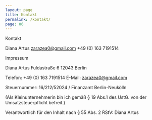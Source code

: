 ```yaml
---
layout: page
title: Kontakt
permalink: /kontakt/
page: 06
---
```

Kontakt

Diana Artus
zarazea0@gmail.com
+49 (0) 163 7191514


Impressum

Diana Artus
Fuldastraße 6
12043 Berlin

Telefon: 	+49 (0) 163 7191514
E-Mail: 	zarazea0@gmail.com

Steuernummer: 16/212/52024 / Finanzamt Berlin-Neukölln

(Als Kleinunternehmerin bin ich gemäß § 19 Abs.1 des UstG. von der Umsatzsteuerpflicht befreit.)

Verantwortlich für den Inhalt nach § 55 Abs. 2 RStV: Diana Artus

